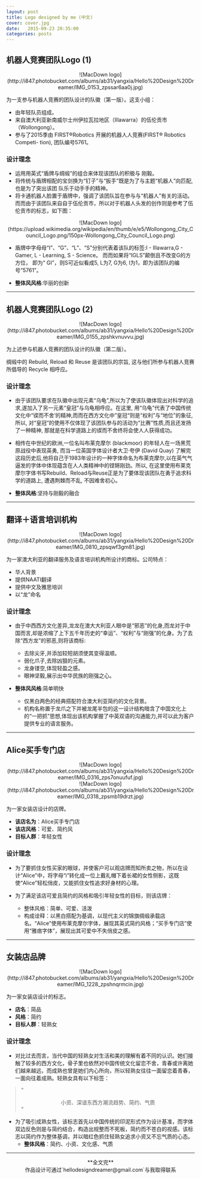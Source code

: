 ```yaml
---
layout: post
title: Logo designed by me (中文)
cover: cover.jpg
date:   2015-09-23 20:35:00
categories: posts
---
```


## 机器人竞赛团队Logo (1)
<center>![MacDown logo](http://i847.photobucket.com/albums/ab31/yangxia/Hello%20Design%20Dreamer/IMG_0153_zpssar6aa0j.jpg)</center>

为一支参与机器人竞赛的团队设计的队徽（第一版）。这支小组：

-  由年轻队员组成。
-  来自澳大利亚新南威尔士州伊拉瓦拉地区（Illawarra）的伍伦贡市（Wollongong）。
-  参与了2015季由 FIRST®Robotics 开展的机器⼈人竞赛(FIRST® Robotics Competi- tion), 团队编号5761。

### 设计理念
- 运⽤用英式“盾牌与绸缎”的组合来体现该团队的积极与 刚毅。
- 将传统与盾牌相配的宝剑换为“钉⼦”与“扳⼿”既是为了与主题“机器⼈”向匹配,也是为了突出该团 队乐于动⼿手的精神。
- 将卡通机器⼈脸置于盾牌中，强调了该团队旨在参与与“机器⼈”有关的活动。⽽而由于该团队来⾃自于伍伦贡市，所以对于机器⼈头发的创作则是参考了伍伦贡市的标志，如下图：

<center>![MacDown logo](https://upload.wikimedia.org/wikipedia/en/thumb/e/e5/Wollongong_City_Council_Logo.png/150px-Wollongong_City_Council_Logo.png)</center>

- 盾牌中字⺟母“I”、“G”、“L”、“S”分别代表着该队的标签:I - Illawarra,G - Gamer, L - Learning, S - Science。 ⽽而如果将“IGLS”颠倒且不改变G的⽅方位，
即为“ GI”，则S可近似看成5, L为7, G为6, I为1，即为该团队的编号“5761”。

- **整体⻛风格**:华丽的创新

***

## 机器人竞赛团队Logo (2)
<center>![MacDown logo](http://i847.photobucket.com/albums/ab31/yangxia/Hello%20Design%20Dreamer/IMG_0155_zpshkvnuvvu.jpg)</center>

为上述参与机器人竞赛的团队设计的队徽（第二版）。

绸缎中的 Rebuild, Reload 和 Reuse 是该团队的宗旨, 这与他们所参与机器人竞赛所倡导的 Recycle 相呼应。

### 设计理念
- 由于该团队要求在队徽中出现元素“乌⻳”,所以为了使该队徽体现出对科学的追求,遂加⼊了另⼀元素“皇冠”与乌⻳相呼应。在这里, ⽤“乌⻳”代表了中国传统文化中“锲⽽不舍‘的精神,⽽而在⻄方⽂化中”皇冠“则是“权利”与“地位”的象征,所以, 对“皇冠”的使⽤不仅体现了该团队参与的活动为“比赛”性质,⽽且还发扬了⼀种精神, 那就是在科学道路上的锲⽽不舍终将会使⼈人获得成功。

- 相传在中世纪的欧洲,⼀位名叫布莱克摩尔 (blackmoor) 的年轻⼈在⼀场⿊荒原战役中表现英勇, 而当⼀位英国字体设计者⼤卫·夸伊 (David Quay) 了解完这段历史后,他将⾃己于1983年设计的一种字体命名为布莱克摩尔,以在英⽓气逼发的字体中体现蕴含在⼈人类精神中的铿锵刚劲。所以, 在这⾥使用布莱克摩尔字体书写Rebuild、Reload与Reuse正是为了要体现该团队在勇于追求科学的道路上, 遭遇荆棘⽽不乱, 不因难舍初心。

- **整体⻛格**:坚持与刚毅的融合

***

## 翻译＋语言培训机构
<center>![MacDown logo](http://i847.photobucket.com/albums/ab31/yangxia/Hello%20Design%20Dreamer/IMG_0810_zpsqwf3gm81.jpg)</center>

为一家澳大利亚的翻译服务及语言培训机构所设计的商标。公司特点：

- 华人背景
- 提供NAATI翻译
- 提供中文及雅思培训
- 以“龙”命名

### 设计理念
- 由于中⻄西方文化差异,⻰龙在澳⼤大利亚⼈眼中是“邪恶”的化⾝,⽽⻰对于中国⽽言,却是浓缩了上下五千年历史的“幸运”、“权利”与“刚强”的化身。为了去除“⻄方⻰”的邪恶,则将该商标:

  - 去除尖牙,并添加较短胡须使其变得温顺。
  - 弱化⽖子,去除凶狠的元素。
  - ⻰身镂空,体现轻盈之感。
  - 眼神坚毅,展示出中华民族的刚强之心。

- **整体⻛风格**:简单明快
  - 仅⿊白两⾊的经典搭配符合澳⼤利亚简约的文化背景。
  - 机构名称置于⻰爪之下并被⻰尾半包的这⼀设计结构暗含了中国⽂化上的“⼀把抓”思想,体现出该机构掌握了中英双语的沟通能力,并可以此为客户提供专业的语⾔服务。

***

## Alice买手专门店
<center>![MacDown logo](http://i847.photobucket.com/albums/ab31/yangxia/Hello%20Design%20Dreamer/IMG_0316_zps7onuufuf.jpg)</center>

<center>![MacDown logo](http://i847.photobucket.com/albums/ab31/yangxia/Hello%20Design%20Dreamer/IMG_0318_zpsmb19drzt.jpg)</center>

为一家女装店设计的店牌。

- **该店名为**：Alice买手专门店
- **该店风格**：可爱、简约风
- **目标人群**：年轻女性

### 设计理念
- 为了要抓住女性买家的眼球，并使客户可以观店牌而知所卖之物，所以在设计“Alice”中，将字母“i”转化成一位上戴礼帽下着长裙的女性侧影，这既使“Alice”轻松俏皮，又能抓住女性追求好身材的心理。

- 为了满足该店可爱且简约的风格和吸引年轻女性的目标，则该店牌：
  - 整体风格：简单、可爱、活泼  - 构成诠释：以黑白搭配为基调，以现代主义的锦旗绸缎承载店名。“Alice”使用布莱克摩尔字体，展现其英式简约风格；“买手专门店”使用“雅痞字体”，展现出其可爱中不失俏皮之感。

***

## 女装店品牌
<center>![MacDown logo](http://i847.photobucket.com/albums/ab31/yangxia/Hello%20Design%20Dreamer/IMG_1228_zpshnqrmcin.jpg)</center>

为一家女装店设计的标志。

- **店名**：简品- **风格**：简约- **目标人群**：轻熟女

### 设计理念
- 对比过去而言，当代中国的轻熟女对生活和美的理解有着不同的认识。她们接触了较多的西方文化，骨子里也依然对中国传统文化留恋不舍，青春或许离她们越来越远，而成熟也曾是她们内心所向，所以轻熟女往往一面留恋着青春，一面向往着成熟。轻熟女具有以下标签：

> "<center>小资、深谙东西方潮流趋势、简约、气质</center>"

- 为了吸引成熟女性，该标志首先以中国传统的印泥形式作为设计基准，而字体双边反色则是与简约结合，构造出规整而不死板，简约而不苍白的视感。该标志以简约作为整体基调，并以暗红色抓住轻熟女追求小资又不忘气质的心态。
  - **整体风格**：简约、小资、文化感、气质

  
***

<center>**全文完**</center>
<center>作品设计可通过`hellodesigndreamer@gmail.com`与我取得联系</center>